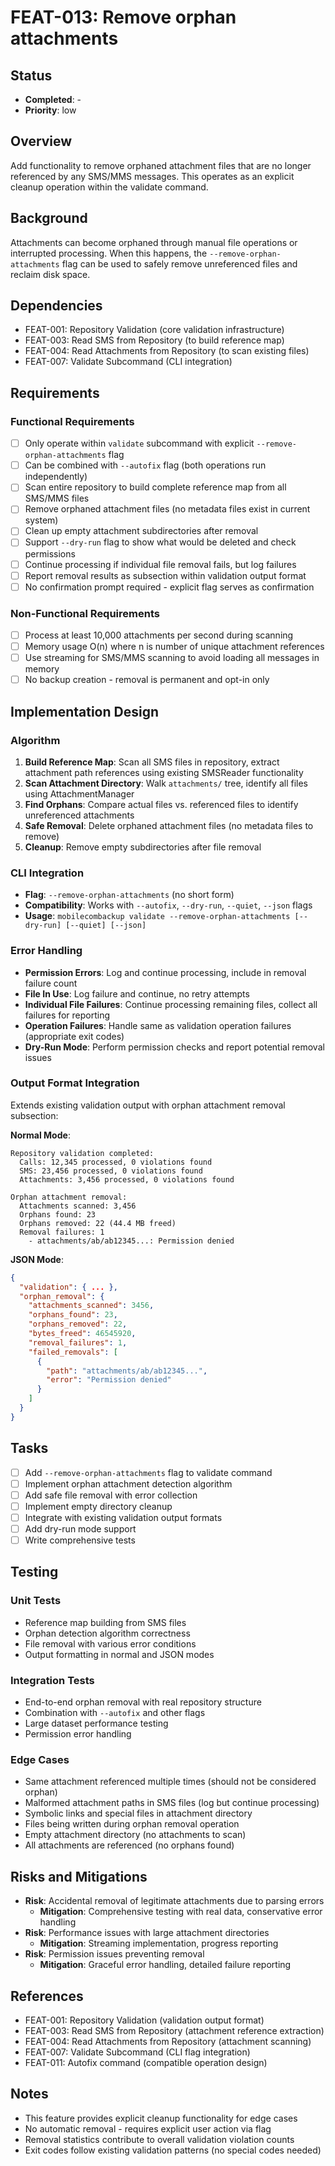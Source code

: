 # FEAT-013: Remove orphan attachments

## Status
- **Completed**: -
- **Priority**: low

## Overview
Add functionality to remove orphaned attachment files that are no longer referenced by any SMS/MMS messages. This operates as an explicit cleanup operation within the validate command.

## Background
Attachments can become orphaned through manual file operations or interrupted processing. When this happens, the `--remove-orphan-attachments` flag can be used to safely remove unreferenced files and reclaim disk space.

## Dependencies
- FEAT-001: Repository Validation (core validation infrastructure)
- FEAT-003: Read SMS from Repository (to build reference map)
- FEAT-004: Read Attachments from Repository (to scan existing files)
- FEAT-007: Validate Subcommand (CLI integration)

## Requirements
### Functional Requirements
- [ ] Only operate within `validate` subcommand with explicit `--remove-orphan-attachments` flag
- [ ] Can be combined with `--autofix` flag (both operations run independently)
- [ ] Scan entire repository to build complete reference map from all SMS/MMS files
- [ ] Remove orphaned attachment files (no metadata files exist in current system)
- [ ] Clean up empty attachment subdirectories after removal
- [ ] Support `--dry-run` flag to show what would be deleted and check permissions
- [ ] Continue processing if individual file removal fails, but log failures
- [ ] Report removal results as subsection within validation output format
- [ ] No confirmation prompt required - explicit flag serves as confirmation

### Non-Functional Requirements
- [ ] Process at least 10,000 attachments per second during scanning
- [ ] Memory usage O(n) where n is number of unique attachment references
- [ ] Use streaming for SMS/MMS scanning to avoid loading all messages in memory
- [ ] No backup creation - removal is permanent and opt-in only

## Implementation Design

### Algorithm
1. **Build Reference Map**: Scan all SMS files in repository, extract attachment path references using existing SMSReader functionality
2. **Scan Attachment Directory**: Walk `attachments/` tree, identify all files using AttachmentManager
3. **Find Orphans**: Compare actual files vs. referenced files to identify unreferenced attachments
4. **Safe Removal**: Delete orphaned attachment files (no metadata files to remove)
5. **Cleanup**: Remove empty subdirectories after file removal

### CLI Integration
- **Flag**: `--remove-orphan-attachments` (no short form)
- **Compatibility**: Works with `--autofix`, `--dry-run`, `--quiet`, `--json` flags
- **Usage**: `mobilecombackup validate --remove-orphan-attachments [--dry-run] [--quiet] [--json]`

### Error Handling
- **Permission Errors**: Log and continue processing, include in removal failure count
- **File In Use**: Log failure and continue, no retry attempts
- **Individual File Failures**: Continue processing remaining files, collect all failures for reporting
- **Operation Failures**: Handle same as validation operation failures (appropriate exit codes)
- **Dry-Run Mode**: Perform permission checks and report potential removal issues

### Output Format Integration
Extends existing validation output with orphan attachment removal subsection:

**Normal Mode**:
```
Repository validation completed:
  Calls: 12,345 processed, 0 violations found
  SMS: 23,456 processed, 0 violations found
  Attachments: 3,456 processed, 0 violations found
  
Orphan attachment removal:
  Attachments scanned: 3,456
  Orphans found: 23
  Orphans removed: 22 (44.4 MB freed)
  Removal failures: 1
    - attachments/ab/ab12345...: Permission denied
```

**JSON Mode**:
```json
{
  "validation": { ... },
  "orphan_removal": {
    "attachments_scanned": 3456,
    "orphans_found": 23,
    "orphans_removed": 22,
    "bytes_freed": 46545920,
    "removal_failures": 1,
    "failed_removals": [
      {
        "path": "attachments/ab/ab12345...",
        "error": "Permission denied"
      }
    ]
  }
}
```

## Tasks
- [ ] Add `--remove-orphan-attachments` flag to validate command
- [ ] Implement orphan attachment detection algorithm
- [ ] Add safe file removal with error collection
- [ ] Implement empty directory cleanup
- [ ] Integrate with existing validation output formats
- [ ] Add dry-run mode support
- [ ] Write comprehensive tests

## Testing
### Unit Tests
- Reference map building from SMS files
- Orphan detection algorithm correctness
- File removal with various error conditions
- Output formatting in normal and JSON modes

### Integration Tests
- End-to-end orphan removal with real repository structure
- Combination with `--autofix` and other flags
- Large dataset performance testing
- Permission error handling

### Edge Cases
- Same attachment referenced multiple times (should not be considered orphan)
- Malformed attachment paths in SMS files (log but continue processing)
- Symbolic links and special files in attachment directory
- Files being written during orphan removal operation
- Empty attachment directory (no attachments to scan)
- All attachments are referenced (no orphans found)

## Risks and Mitigations
- **Risk**: Accidental removal of legitimate attachments due to parsing errors
  - **Mitigation**: Comprehensive testing with real data, conservative error handling
- **Risk**: Performance issues with large attachment directories
  - **Mitigation**: Streaming implementation, progress reporting
- **Risk**: Permission issues preventing removal
  - **Mitigation**: Graceful error handling, detailed failure reporting

## References
- FEAT-001: Repository Validation (validation output format)
- FEAT-003: Read SMS from Repository (attachment reference extraction)
- FEAT-004: Read Attachments from Repository (attachment scanning)
- FEAT-007: Validate Subcommand (CLI flag integration)
- FEAT-011: Autofix command (compatible operation design)

## Notes
- This feature provides explicit cleanup functionality for edge cases
- No automatic removal - requires explicit user action via flag
- Removal statistics contribute to overall validation violation counts
- Exit codes follow existing validation patterns (no special codes needed)